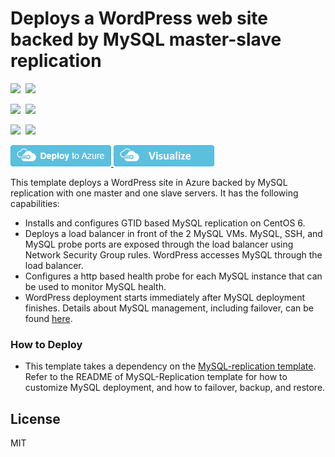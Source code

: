 # Deploys a WordPress web site backed by MySQL master-slave replication

<IMG SRC="https://azurequickstartsservice.blob.core.windows.net/badges/wordpress-mysql-replication/PublicLastTestDate.svg" />&nbsp;
<IMG SRC="https://azurequickstartsservice.blob.core.windows.net/badges/wordpress-mysql-replication/PublicDeployment.svg" />&nbsp;

<IMG SRC="https://azurequickstartsservice.blob.core.windows.net/badges/wordpress-mysql-replication/FairfaxLastTestDate.svg" />&nbsp;
<IMG SRC="https://azurequickstartsservice.blob.core.windows.net/badges/wordpress-mysql-replication/FairfaxDeployment.svg" />&nbsp;

<IMG SRC="https://azurequickstartsservice.blob.core.windows.net/badges/wordpress-mysql-replication/BestPracticeResult.svg" />&nbsp;
<IMG SRC="https://azurequickstartsservice.blob.core.windows.net/badges/wordpress-mysql-replication/CredScanResult.svg" />&nbsp;

<a href="https://portal.azure.com/#create/Microsoft.Template/uri/https%3A%2F%2Fraw.githubusercontent.com%2FAzure%2Fazure-quickstart-templates%2Fmaster%2Fwordpress-mysql-replication%2Fazuredeploy.json" target="_blank">
  <img src="https://raw.githubusercontent.com/Azure/azure-quickstart-templates/master/1-CONTRIBUTION-GUIDE/images/deploytoazure.png"/>
</a>
<a href="http://armviz.io/#/?load=https%3A%2F%2Fraw.githubusercontent.com%2FAzure%2Fazure-quickstart-templates%2Fmaster%2Fwordpress-mysql-replication%2Fazuredeploy.json" target="_blank">
  <img src="https://raw.githubusercontent.com/Azure/azure-quickstart-templates/master/1-CONTRIBUTION-GUIDE/images/visualizebutton.png"/>
</a>

This template deploys a WordPress site in Azure backed by MySQL replication with one master and one slave servers.  It has the following capabilities:

- Installs and configures GTID based MySQL replication on CentOS 6.
- Deploys a load balancer in front of the 2 MySQL VMs.  MySQL, SSH, and MySQL probe ports are exposed through the load balancer using Network Security Group rules.  WordPress accesses MySQL through the load balancer.
- Configures a http based health probe for each MySQL instance that can be used to monitor MySQL health.
- WordPress deployment starts immediately after MySQL deployment finishes.  Details about MySQL management, including failover, can be found [here](https://github.com/Azure/azure-quickstart-templates/tree/master/mysql-replication).

### How to Deploy
* This template takes a dependency on the [MySQL-replication template](https://github.com/Azure/azure-quickstart-templates/tree/master/mysql-replication). Refer to the README of MySQL-Replication template for how to customize MySQL deployment, and how to failover, backup, and restore.



License
----

MIT


